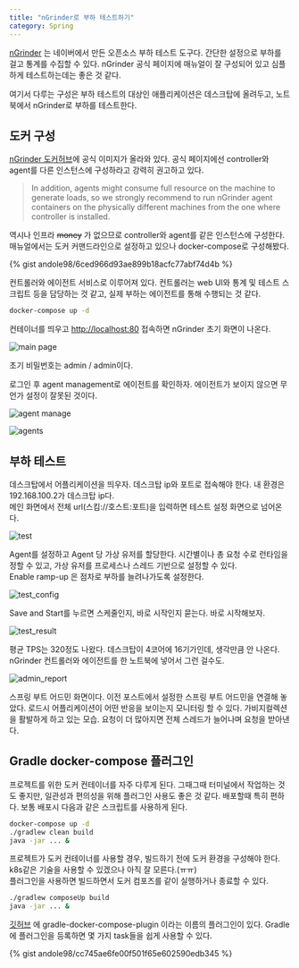 ```yaml
---
title: "nGrinder로 부하 테스트하기"
category: Spring
---
```


[nGrinder](https://github.com/naver/ngrinder) 는 네이버에서 만든 오픈소스 부하 테스트 도구다. 간단한 설정으로 부하를 걸고 통계를 수집할 수 있다. nGrinder 공식 페이지에 매뉴얼이 잘 구성되어 있고 심플하게 테스트하는데는 좋은 것 같다.  

여기서 다루는 구성은 부하 테스트의 대상인 애플리케이션은 데스크탑에 올려두고, 노트북에서 nGrinder로 부하를 테스트한다.

## 도커 구성

[nGrinder 도커허브](https://hub.docker.com/u/ngrinder)에 공식 이미지가 올라와 있다. 공식 페이지에선 controller와 agent를 다른 인스턴스에 구성하라고 강력히 권고하고 있다. 

> In addition, agents might consume full resource on the machine to generate loads, so we strongly recommend to run nGrinder agent containers on the physically different machines from the one where controller is installed.

역시나 인프라 ~~money~~ 가 없으므로 controller와 agent를 같은 인스턴스에 구성한다. 매뉴얼에서는 도커 커맨드라인으로 설정하고 있으나 docker-compose로 구성해봤다.  

{% gist andole98/6ced966d93ae899b18acfc77abf74d4b %}

컨트롤러와 에이전트 서비스로 이루어져 있다. 컨트롤러는 web UI와 통계 및 테스트 스크립트 등을 담당하는 것 같고, 실제 부하는 에이전트를 통해 수행되는 것 같다.  

```bash
docker-compose up -d
```

컨테이너를 띄우고 [http://localhost:80](http://localhost:80) 접속하면 nGrinder 초기 화면이 나온다.

![main page](https://user-images.githubusercontent.com/40727649/73035656-50ca4c00-3e8c-11ea-8687-d0be097f69e4.png)

초기 비밀번호는 admin / admin이다. 

로그인 후 agent management로 에이전트를 확인하자. 에이전트가 보이지 않으면 무언가 설정이 잘못된 것이다.

![agent manage](https://user-images.githubusercontent.com/40727649/73036064-9afffd00-3e8d-11ea-96d8-03b397023b32.png)

![agents](https://user-images.githubusercontent.com/40727649/73036067-9cc9c080-3e8d-11ea-9e38-54e5e6ce6cb1.png)

## 부하 테스트

데스크탑에서 어플리케이션을 띄우자. 데스크탑 ip와 포트로 접속해야 한다. 내 환경은 192.168.100.2가 데스크탑 ip다.  
메인 화면에서 전체 url(스킴://호스트:포트)을 입력하면 테스트 설정 화면으로 넘어온다. 

![test](https://user-images.githubusercontent.com/40727649/73038589-4f058600-3e96-11ea-86ad-0528a414aa24.png)

Agent를 설정하고 Agent 당 가상 유저를 할당한다. 시간별이나 총 요청 수로 런타임을 정할 수 있고, 가상 유저를 프로세스나 스레드 기반으로 설정할 수 있다.  
Enable ramp-up 은 점차로 부하를 늘려나가도록 설정한다. 

![test_config](https://user-images.githubusercontent.com/40727649/73048722-6ad05280-3ebd-11ea-8d8a-49e26f382f21.png)

Save and Start를 누르면 스케줄인지, 바로 시작인지 묻는다. 바로 시작해보자. 

![test_result](https://user-images.githubusercontent.com/40727649/73048715-6441db00-3ebd-11ea-893d-06f7df42f6fa.png)

평균 TPS는 320정도 나왔다. 데스크탑이 4코어에 16기가인데, 생각만큼 안 나온다. nGrinder 컨트롤러와 에이전트를 한 노트북에 넣어서 그런 걸수도.  

![admin_report](https://user-images.githubusercontent.com/40727649/73048725-6dcb4300-3ebd-11ea-8933-404e6de4fd97.png)

스프링 부트 어드민 화면이다. 이전 포스트에서 설정한 스프링 부트 어드민을 연결해 놓았다. 로드시 어플리케이션이 어떤 반응을 보이는지 모니터링 할 수 있다. 가비지컬렉션을 활발하게 하고 있는 모습.  요청이 더 많아지면 전체 스레드가 늘어나며 요청을 받아낸다.

## Gradle docker-compose 플러그인

프로젝트를 위한 도커 컨테이너를 자주 다루게 된다. 그때그때 터미널에서 작업하는 것도 좋지만, 일관성과 편의성을 위해 플러그인 사용도 좋은 것 같다. 배포할때 특히 편하다. 보통 배포시 다음과 같은 스크립트를 사용하게 된다. 

```bash
docker-compose up -d
./gradlew clean build
java -jar ... &
```

프로젝트가 도커 컨테이너를 사용할 경우, 빌드하기 전에 도커 환경을 구성해야 한다. k8s같은 기술을 사용할 수 있겠으나 아직 잘 모른다.(ㅠㅠ)  
플러그인을 사용하면 빌드하면서 도커 컴포즈를 같이 실행하거나 종료할 수 있다. 

```bash
./gradlew composeUp build 
java -jar ... &
```

[깃허브](https://github.com/avast/gradle-docker-compose-plugin) 에 gradle-docker-compose-plugin 이라는 이름의 플러그인이 있다. Gradle에 플러그인을 등록하면 몇 가지 task들을 쉽게 사용할 수 있다. 


{% gist andole98/cc745ae6fe00f501f65e602590edb345 %}


